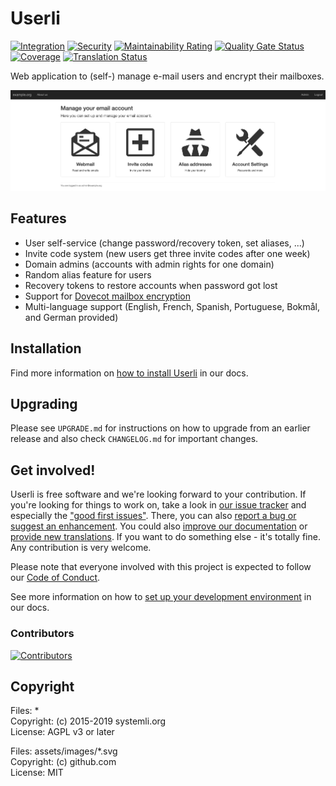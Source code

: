 # Userli

[![Integration](https://github.com/systemli/userli/actions/workflows/integration.yml/badge.svg)](https://github.com/systemli/userli/actions/workflows/integration.yml)
[![Security](https://github.com/systemli/userli/actions/workflows/security-check.yml/badge.svg)](https://github.com/systemli/userli/actions/workflows/security-check.yml)
[![Maintainability Rating](https://sonarcloud.io/api/project_badges/measure?project=systemli_userli&metric=sqale_rating)](https://sonarcloud.io/dashboard?id=systemli_userli) 
[![Quality Gate Status](https://sonarcloud.io/api/project_badges/measure?project=systemli_userli&metric=alert_status)](https://sonarcloud.io/dashboard?id=systemli_userli)
[![Coverage](https://sonarcloud.io/api/project_badges/measure?project=systemli_userli&metric=coverage)](https://sonarcloud.io/summary/new_code?id=systemli_userli)
[![Translation Status](https://hosted.weblate.org/widgets/userli/-/svg-badge.svg)](https://hosted.weblate.org/widgets/userli/-/svg-badge.svg)

Web application to (self-) manage e-mail users and encrypt their mailboxes.

![index](docs/assets/images/index.png)

## Features

* User self-service (change password/recovery token, set aliases, ...)
* Invite code system (new users get three invite codes after one week)
* Domain admins (accounts with admin rights for one domain)
* Random alias feature for users
* Recovery tokens to restore accounts when password got lost
* Support for [Dovecot mailbox encryption](https://doc.dovecot.org/configuration_manual/mail_crypt_plugin/)
* Multi-language support (English, French, Spanish, Portuguese, Bokmål, and German provided)

## Installation

Find more information on [how to install Userli](https://systemli.github.io/userli/getting-started/) in
our docs.

## Upgrading

Please see `UPGRADE.md` for instructions on how to upgrade from an earlier
release and also check `CHANGELOG.md` for important changes.

## Get involved!

Userli is free software and we're looking forward to your contribution.
If you're looking for things to work on, take a look in
[our issue tracker](https://github.com/systemli/userli/issues) and especially
the ["good first
issues"](https://github.com/systemli/userli/labels/good%20first%20issue).
There, you can also [report a bug or suggest an enhancement](https://github.com/systemli/userli/issues/new).
You could also [improve our documentation](https://github.com/systemli/userli/blob/main/docs/index.md) or [provide new
translations](https://hosted.weblate.org/engage/userli/).
If you want to do  something else - it's totally fine. Any contribution is very welcome.

Please note that everyone involved with this project is expected to follow our
[Code of Conduct](https://systemli.github.io/userli/development/code_of_conduct/).

See more information on how to [set up your development
environment](https://systemli.github.io/userli/development/)
in our docs.

### Contributors

[![Contributors](https://contrib.rocks/image?repo=systemli/userli)](https://github.com/systemli/userli/graphs/contributors)

## Copyright

Files: *  
Copyright: (c) 2015-2019 systemli.org  
License: AGPL v3 or later  

Files: assets/images/*.svg  
Copyright: (c) github.com  
License: MIT
